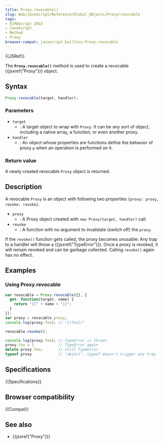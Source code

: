 ```yaml
---
title: Proxy.revocable()
slug: Web/JavaScript/Reference/Global_Objects/Proxy/revocable
tags:
- ECMAScript 2015
- JavaScript
- Method
- Proxy
browser-compat: javascript.builtins.Proxy.revocable
---
```

{{JSRef}}

The **`Proxy.revocable()`** method is used to create a revocable
{{jsxref("Proxy")}} object.

## Syntax

```js
Proxy.revocable(target, handler);
```

### Parameters

- `target`
  - : A target object to wrap with `Proxy`. It can be any sort of object,
    including a native array, a function, or even another proxy.
- `handler`
  - : An object whose properties are functions define the behavior of proxy `p`
    when an operation is performed on it.

### Return value

A newly created revocable `Proxy` object is returned.

## Description

A revocable `Proxy` is an object with following two properties
`{proxy: proxy, revoke: revoke}`.

- `proxy`
  - : A Proxy object created with `new Proxy(target, handler)` call.
- `revoke`
  - : A function with no argument to invalidate (switch off) the `proxy`.

If the `revoke()` function gets called, the proxy becomes unusable: Any trap to
a handler will throw a {{jsxref("TypeError")}}. Once a proxy is
revoked, it will remain revoked and can be garbage collected. Calling `revoke()`
again has no effect.

## Examples

### Using Proxy.revocable

```js
var revocable = Proxy.revocable({}, {
  get: function(target, name) {
    return "[[" + name + "]]";
  }
});
var proxy = revocable.proxy;
console.log(proxy.foo); // "[[foo]]"

revocable.revoke();

console.log(proxy.foo); // TypeError is thrown
proxy.foo = 1           // TypeError again
delete proxy.foo;       // still TypeError
typeof proxy            // "object", typeof doesn't trigger any trap
```

## Specifications

{{Specifications}}

## Browser compatibility

{{Compat}}

## See also

- {{jsxref("Proxy")}}
